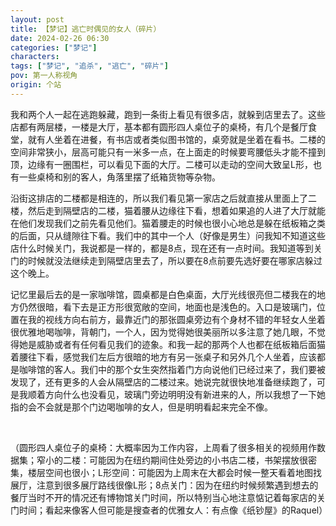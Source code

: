 ```yaml
---
layout: post
title: 【梦记】逃亡时偶见的女人（碎片）
date: 2024-02-26 06:30
categories: ["梦记"]
characters: 
tags: ["梦记", "追杀", "逃亡", "碎片"]
pov: 第一人称视角
origin: 个站
---
```


我和两个人一起在逃跑躲藏，跑到一条街上看见有很多店，就躲到店里去了。这些店都有两层楼，一楼是大厅，基本都有圆形四人桌位子的桌椅，有几个是餐厅食堂，就有人坐着在进餐，有书店或者类似图书馆的，桌旁就是坐着在看书。二楼的空间非常狭小，层高可能只有一米多一点，在上面走的时候要弯腰低头才能不撞到顶，边缘有一圈围栏，可以看见下面的大厅。二楼可以走动的空间大致呈L形，也有一些桌椅和别的客人，角落里摆了纸箱货物等杂物。

沿街这排店的二楼都是相连的，所以我们看见第一家店之后就直接从里面上了二楼，然后走到隔壁店的二楼，猫着腰从边缘往下看，想着如果追的人进了大厅就能在他们发现我们之前先看见他们。猫着腰走的时候也很小心地总是躲在纸板箱之类的后面，只从缝隙往下看。我们中的其中一个人（好像是男生）问我知不知道这些店什么时候关门，我说都是一样的，都是8点，现在还有一点时间。我知道等到关门的时候就没法继续走到隔壁店里去了，所以要在8点前要先选好要在哪家店躲过这个晚上。

记忆里最后去的是一家咖啡馆，圆桌都是白色桌面，大厅光线很亮但二楼我在的地方仍然很暗，看下去是正方形很宽敞的空间，地面也是浅色的。入口是玻璃门，位置在我的视线方向右前方，最靠近门的那张圆桌旁边有个身材不错的年轻女人坐着很优雅地喝咖啡，背朝门，一个人，因为觉得她很美丽所以多注意了她几眼，不觉得她是威胁或者有任何看见我们的迹象。和我一起的那两个人也都在纸板箱后面猫着腰往下看，感觉我们左后方很暗的地方有另一张桌子和另外几个人坐着，应该都是咖啡馆的客人。我们中的那个女生突然指着门方向说他们已经过来了，我们要被发现了，还有更多的人会从隔壁店的二楼过来。她说完就很快地准备继续跑了，可是我顺着方向什么也没看见，玻璃门旁边明明没有新进来的人，所以我想了一下她指的会不会就是那个门边喝咖啡的女人，但是明明看起来完全不像。

<br>

（圆形四人桌位子的桌椅：大概率因为工作内容，上周看了很多相关的视频用作数据集；窄小的二楼：可能因为在纽约期间住处旁边的小书店二楼，书架摆放很密集，楼层空间也很小；L形空间：可能因为上周末在大都会时候一整天看着地图找展厅，注意到很多展厅路线很像L形；8点关门：因为在纽约时候频繁遇到想去的餐厅当时不开的情况还有博物馆关门时间，所以特别当心地注意惦记着每家店的关门时间；看起来像客人但可能是搜查者的优雅女人：有点像《纸钞屋》的Raquel）

